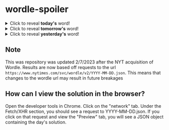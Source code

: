 # wordle-spoiler

<details>
  <summary>Click to reveal <b>today's</b> word!</summary>
  <br>
  <b> moose </b>
</details>

<details>
  <summary>Click to reveal <b>tomorrow's</b> word!</summary>
  <br>
  <b> above </b>
</details>

<details>
  <summary>Click to reveal <b>yesterday's</b> word!</summary>
  <br>
  <b> polka </b>
</details>

## Note
This was repository was updated 2/7/2023 after the NYT acquisition of Wordle. Results are now based off requests to the url `https://www.nytimes.com/svc/wordle/v2/YYYY-MM-DD.json`. This means that changes to the wordle url may result in future breakages

## How can I view the solution in the browser?
Open the developer tools in Chrome. Click on the "network" tab. Under the Fetch/XHR section, you should see a request to YYYY-MM-DD.json. If you click on that request and view the "Preview" tab, you will see a JSON object containing the day's solution.